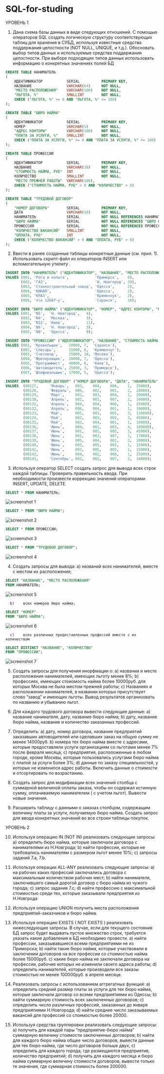 # SQL-for-studing

УРОВЕНЬ 1 

1.	Дана схема базы данных в виде следующих отношений.  С помощью операторов SQL создать логическую структуру соответствующих таблиц для хранения в СУБД, используя известные         средства поддержания целостности (NOT NULL, UNIQUE, и т.д.). Обосновать выбор типов данных и используемые средства поддержания целостности. При выборе подходящих типов           данных  использовать информацию о конкретных значениях полей БД 

```SQL
CREATE TABLE НАНИМАТЕЛЬ
(
    ИДЕНТИФИКАТОР           SERIAL          PRIMARY KEY,
    НАЗВАНИЕ                VARCHAR(64)     NOT NULL,
    "МЕСТО РАСПОЛОЖЕНИЯ"    VARCHAR(100)    NOT NULL,
    "ЛЬГОТА, %"             SMALLINT        NOT NULL,
    CHECK ("ЛЬГОТА, %" >= 0 AND "ЛЬГОТА, %" <= 100)
);

CREATE TABLE "БЮРО НАЙМА"
(
    ИДЕНТИФИКАТОР           SERIAL          PRIMARY KEY,
    НОМЕР                   VARCHAR(5)      NOT NULL,
    "АДРЕС КОНТОРЫ"         VARCHAR(100)    NOT NULL,
    "ПЛАТА ЗА УСЛУГИ, %"    SMALLINT        NOT NULL,
    CHECK ("ПЛАТА ЗА УСЛУГИ, %" >= 0 AND "ПЛАТА ЗА УСЛУГИ, %" <= 100)
);

CREATE TABLE ПРОФЕССИИ
(
    ИДЕНТИФИКАТОР           SERIAL          PRIMARY KEY,
    НАЗВАНИЕ                VARCHAR(30)     NOT NULL,
    "СТОИМОСТЬ НАЙМА, РУБ"  INT             NOT NULL,
    КОЛИЧЕСТВО              SMALLINT        NOT NULL,
    "МЕСТО ПРЕЖНЕЙ РАБОТЫ"  VARCHAR(100),
    CHECK ("СТОИМОСТЬ НАЙМА, РУБ" > 0 AND "КОЛИЧЕСТВО" > 0)
);

CREATE TABLE "ТРУДОВОЙ ДОГОВОР"
(
    "НОМЕР ДОГОВОРА"        SERIAL          PRIMARY KEY,
    ДАТА                    VARCHAR(10)     NOT NULL,
    НАНИМАТЕЛЬ              SERIAL          NOT NULL REFERENCES НАНИМАТЕЛЬ (ИДЕНТИФИКАТОР),
    "БЮРО НАЙМА"            SERIAL          NOT NULL REFERENCES "БЮРО НАЙМА" (ИДЕНТИФИКАТОР),
    ПРОФЕССИЯ               SERIAL          NOT NULL REFERENCES ПРОФЕССИИ (ИДЕНТИФИКАТОР),
    "КОЛИЧЕСТВО ВАКАНСИЙ"   SMALLINT        NOT NULL,
    "ОПЛАТА, РУБ"           INT             NOT NULL,
    CHECK ("КОЛИЧЕСТВО ВАКАНСИЙ" > 0 AND "ОПЛАТА, РУБ" > 0)
);
```


2.  Ввести в ранее созданные таблицы конкретные данные (см. прил. 1). Использовать скрипт-файл из операторов INSERT или вспомогательную утилиту .

```SQL
INSERT INTO "НАНИМАТЕЛЬ" ("ИДЕНТИФИКАТОР", "НАЗВАНИЕ", "МЕСТО РАСПОЛОЖЕНИЯ", "ЛЬГОТА, %")
VALUES (001, 'Рога и копыта',            'Приморск',    0),
       (002, 'ГАЗ',                      'Н. Новгород', 20),
       (003, 'Станкостроительный завод', 'Одесса',      2),
       (004, 'КИНАП',                    'Одесса',      2),
       (005, 'КРАЗ',                     'Кременчук',   2),
       (006, 'п\я 12687-у',              'Саранск',     10);

INSERT INTO "БЮРО НАЙМА" ("ИДЕНТИФИКАТОР", "НОМЕР", "АДРЕС КОНТОРЫ", "ПЛАТА ЗА УСЛУГИ, %")
VALUES (001, 'N5',  'Н. Новгород',   4),
       (002, 'N4',  'Москва',        3),
       (003, 'N12', 'Киев',          11),
       (004, 'N6',  'Н. Новгород',   3),
       (005, 'N8',  'Одесса',        9);

INSERT INTO "ПРОФЕССИИ" ("ИДЕНТИФИКАТОР", "НАЗВАНИЕ", "СТОИМОСТЬ НАЙМА, РУБ", "КОЛИЧЕСТВО", "МЕСТО ПРЕЖНЕЙ РАБОТЫ")
VALUES (001, 'Кровельщик',   10000, 7,  'Саранск'),
       (002, 'Слесарь',      15000, 6,  'Кременчуг'),
       (003, 'Счетовод',     25000, 10, 'Москва'),
       (004, 'Фрезеровщик',  20000, 7,  'Одесса'),
       (005, 'Программист',  40000, 8,  'Киев'),
       (006, 'Автоводитель', 25000, 3,  'Приморск'),
       (007, 'Шлифовальщик', 17000, 5,  'Одесса');

INSERT INTO "ТРУДОВОЙ ДОГОВОР" ("НОМЕР ДОГОВОРА", "ДАТА", "НАНИМАТЕЛЬ", "БЮРО НАЙМА", "ПРОФЕССИЯ", "КОЛИЧЕСТВО ВАКАНСИЙ", "ОПЛАТА, РУБ")
VALUES  (00127,     'Январь',   003,    004,    006,    1,  25000),
        (00128,     'Февраль',  006,    002,    001,    2,  20000),
        (00129,     'Март',     001,    003,    004,    1,  20000),
        (00130,     'Апрель',   002,    001,    007,    2,  34000),
        (00131,     'Апрель',   004,    004,    006,    1,  25000),
        (00132,     'Апрель',   006,    004,    001,    1,  10000),
        (00133,     'Май',      005,    002,    005,    3,  120000),
        (00134,     'Май',      003,    003,    002,    3,  45000),
        (00135,     'Май',      003,    004,    001,    1,  10000),
        (00136,     'Июнь',     004,    001,    003,    4,  100000),
        (00137,     'Июнь',     001,    002,    002,    3,  45000),
        (00138,     'Июнь',     001,    003,    007,    1,  17000),
        (00139,     'Июнь',     005,    004,    001,    2,  20000),
        (00140,     'Июнь',     003,    005,    002,    1,  15000),
        (00141,     'Июнь',     003,    005,    002,    1,  15000),
        (00142,     'Июнь',     004,    002,    006,    1,  25000),
        (00143,     'Сентябрь', 002,    002,    007,    2,  34000);
```


3. 	Используя оператор SELECT создать запрос для вывода всех строк каждой таблицы. Проверить правильность ввода. При необходимости произвести коррекцию значений операторами         INSERT, UPDATE, DELETE. 


```SQL
SELECT * FROM НАНИМАТЕЛЬ;
```
![screenshot 1](https://github.com/SidNotSus/SQL-for-studing/raw/main/images/s1.jpg)

```SQL
SELECT * FROM "БЮРО НАЙМА";
```
![screenshot 2](https://github.com/SidNotSus/SQL-for-studing/raw/main/images/s2.jpg)

```SQL
SELECT * FROM ПРОФЕССИИ;
```
![screenshot 3](https://github.com/SidNotSus/SQL-for-studing/raw/main/images/s3.jpg)

```SQL
SELECT * FROM "ТРУДОВОЙ ДОГОВОР";
```
![screenshot 4](https://github.com/SidNotSus/SQL-for-studing/raw/main/images/s4.jpg)


4. 	Создать запросы для вывода:
      a)	названий всех нанимателей, вместе с местом их расположения;
```SQL
SELECT "НАЗВАНИЕ", "МЕСТО РАСПОЛОЖЕНИЯ"
FROM НАНИМАТЕЛЬ;
```
![screenshot 5](https://github.com/SidNotSus/SQL-for-studing/raw/main/images/s5.jpg)

      b)	всех номеров бюро найма;
```SQL
SELECT "НОМЕР"
FROM "БЮРО НАЙМА";
```
![screenshot 6](https://github.com/SidNotSus/SQL-for-studing/raw/main/images/s6.jpg)

      c)	всех различных предоставленных профессий вместе с их количеством
```SQL
SELECT DISTINCT "НАЗВАНИЕ", "КОЛИЧЕСТВО"
FROM "ПРОФЕССИИ";
```
![screenshot 7](https://github.com/SidNotSus/SQL-for-studing/raw/main/images/s7.jpg)


5.  Создать запросы для получения инорфмации о:
      a)	названии и месте расположения нанимателей, имеющих льготу менее 8%;
      b)	профессиях, имеющих стоиомость найма более 10000руб. для которых Москва не была местом прежней работы;
      c)	Названиях  и расположении нанимателей, в названии которых присутствует слово “завод” и имеющих льготы. Вывод результатов организовать по названию и убыванию льгот.

6.	Для каждого трудового договора вывести следующие данные:
      a)	название нанимателя, дату, название бюро найма;
      b)	дату, название бюро найма, название и количество заказанных профессий.

7.	Определить:
      a)	дату, номер договора, название предприятий заказавших автоводителей или сделавших заказ на общую сумму не менее 14000руб.
      b)	номера тех бюро найма вместе с адресами, которые предоставляли услуги организациям со льготами менее 7% после февраля месяца;
      c)	предприятия, расположенные в любом городе, кроме Москвы, которые пользовались услугами бюро найма с платой за услуги более 3%;
      d)	данные по заказу специальностей, у которых не изменился адрес работы. Включить данные о стоимости и отсортировать по возрастанию. 

8.	Создать запрос для модификации всех значений столбца с суммарной величиной оплаты заказа, чтобы он содержал истинную сумму, оплачиваемую нанимателем ( с учетом льгот). Вывести новые значения.

9.	Расширить таблицу с данными о заказах столбцом, содержащим величину платы за услуги, получаемую бюро найма. Создать запрос для ввода конкретных значений во все строки таблицы покупок.

УРОВЕНЬ 2


10.	Используя операцию IN (NOT IN)  реализовать следующие запросы:
      a)	определить бюро найма, которые заключали договора с нанимателями из Н.Новгрода;
      b)	найти профессии, которые не требовались нанимателям с размером льгот менее 10%;
      c)	запросы заданий 7.а, 7.b.

11.	Используя операции ALL-ANY реализовать следующие запросы:
      a)	на рабочих каких профессий заключались договора с максимальным количеством рабочих мест;
      b)	найти нанимателя, заключившего самый дорогой договор с бюро найма из чужого города;
      c)	запрос задания 7.c;
      d)	найти профессию с максимальной стоимостью среди тех, которые заказывали предприятия из Н.Новгрода

12.	Используя операцию UNION получить места расположения предприятий-заказчиков и бюро найма.

13.	Используя операцию EXISTS ( NOT EXISTS ) реализовать нижеследующие запросы. В случае, если для текущего состояния БД запрос будет выдавать пустое множество строк, требуется указать какие добавления в БД необходимо провести.
      a)	найти профессии, заказывавшиеся всеми предприятиями не из Приморска;
      b)	найти такие бюро найма, которые участвовали в заключении договоров на все профессии со стоимостью найма более 15000руб.
      c)	какие бюро найма не заключали договора на профессии, рабочие которых не изменили своего адреса работы;
      d)	определить нанимателей, которые производили все заказы стоимостью не менее 100000руб. в апреле месяце.

14.	Реализовать запросы с использованием аггрегатных функций:
      a)	определить средний размер платы за услуги для тех бюро найма, которые заключали договор со всеми предприятиями из Одессы;
      b)	найти суммарную стоимость всех заключенных договоров;
      c)	определить число различных профессий, заказанных до января предприятиями Н.Новгорода;
      d)	найти среднее число заказываемых вакансий для профессий со стоимостью более 20000.

15.	Используя средства группировки реализовать следующие запросы:
      a)	получить для каждой пары “предприятие-бюро найма” суммарную величину стоимости заключенных договоров;
      b)	найти для каждого бюро найма общее число договоров, вывести данные для тех бюро найма, где число договоров больше двух;
      c)	определить для каждого города, где размещаются предприятия, количество предприятий;
      d)	получить для каждого месяца и бюро найма суммарную величину стоимости договоров, вывести только те значения, где суммарная стоимость более 200000.

